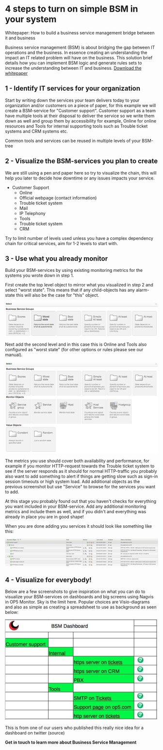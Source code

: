 # 4 steps to turn on simple BSM in your system

Whitepaper: How to build a business service management bridge between it and business

Business service management (BSM) is about bridging the gap between IT operations and the business. In essence creating an understanding the impact an IT related problem will have on the business. This solution brief details how you can implement BSM logic and generate rules sets to increase the understanding between IT and business. [Download the whitepaper](images/5376342/5734800.pdf)

## 1 - Identify IT services for your organization

Start by writing down the services your team delivers today to your organization and/or customers on a piece of paper, for this example we will create a BSM-service for "Customer support". Customer support as a team have multiple tools at their disposal to deliver the service so we write them down as well and group them by accessibility for example, Online for online resources and Tools for internal supporting tools such as Trouble ticket systems and CRM systems etc.

Common tools and services can be reused in multiple levels of your BSM-tree

## 2 - Visualize the BSM-services you plan to create

We are still using a pen and paper here so try to visualize the chain, this will help you later to decide how downtime or any issues impacts your service.

- Customer Support
  - Online
  - Official webpage (contact information)
  - Trouble ticket system
  - Mail
  - IP Telephony
  - Tools
  - Trouble ticket system
  - CRM

Try to limit number of levels used unless you have a complex dependency chain for critical services, aim for 1-2 levels to start with.

## 3 - Use what you already monitor

Build your BSM-services by using existing monitoring metrics for the systems you wrote down in step 1.

First create the top level object to mirror what you visualized in step 2 and select "worst state". This means that if any child-objects has any alarm-state this will also be the case for "this" object.

![](images/5376342/5734730.png)

Next add the second level and in this case this is Online and Tools also configured as "worst state" (for other options or rules please see our manual).

![](images/5376342/5734731.png)

The metrics you use should cover both availability and performance, for example if you monitor HTTP-request towards the Trouble ticket system to see if the server responds as it should for normal HTTP-traffic you probably also want to add something to alert if things are getting slow such as sign-in session timeouts or high system load. Add additional objects as the previous screenshot but use "Service" to browse for the services you want to add.

At this stage you probably found out that you haven't checks for everything you want included in your BSM-service. Add any additional monitoring metrics and include them as well, and if you didn't and everything was already in place you are in good shape!

When you are done adding you services it should look like something like this:

![](images/5376342/5734732.png)

## 4 - Visualize for everybody!

Below are a few screenshots to give inspiration on what you can do to visualize your BSM-services on dashboards and big screens using Nagvis in OP5 Monitor. Sky is the limit here. Popular choices are Visio-diagrams and also as simple as creating a spreadsheet to use as background as seen below:

![](images/5376342/5734737.png)

This is from one of our users who published this really nice idea for a dashboard on twitter (source)

**Get in touch to learn more about Business Service Management**
